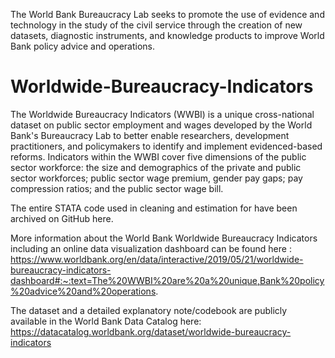 The World Bank Bureaucracy Lab seeks to promote the use of evidence and technology in the study of the civil service through the creation of new datasets, diagnostic instruments, and knowledge products to improve World Bank policy advice and operations. 

# Worldwide-Bureaucracy-Indicators

The Worldwide Bureaucracy Indicators (WWBI) is a unique cross-national dataset on public sector employment and wages developed by the World Bank's Bureaucracy Lab to better enable researchers, development practitioners, and policymakers to identify and implement evidenced-based reforms. Indicators within the WWBI cover five dimensions of the public sector workforce: the size and demographics of the private and public sector workforces; public sector wage premium, gender pay gaps; pay compression ratios; and the public sector wage bill.



The entire STATA code used in cleaning and estimation for have been archived on GitHub here.

More information about the World Bank Worldwide Bureaucracy Indicators including an online data visualization dashboard can be found here : https://www.worldbank.org/en/data/interactive/2019/05/21/worldwide-bureaucracy-indicators-dashboard#:~:text=The%20WWBI%20are%20a%20unique,Bank%20policy%20advice%20and%20operations.

The dataset and a detailed explanatory note/codebook are publicly available in the World Bank Data Catalog here: https://datacatalog.worldbank.org/dataset/worldwide-bureaucracy-indicators

